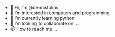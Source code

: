 - 👋 Hi, I’m @dennistokas
- 👀 I’m interested in computers and programming
- 🌱 I’m currently learning python
- 💞️ I’m looking to collaborate on ...
- 📫 How to reach me ...

<!---
dennistokas/dennistokas is a ✨ special ✨ repository because its `README.md` (this file) appears on your GitHub profile.
You can click the Preview link to take a look at your changes.
--->
